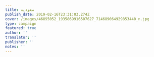 ```yaml
---
title: سعودية
publish_date: 2019-02-16T23:31:03.274Z
cover: /images/46895052_1935869916507627_714689064929853440_n.jpg
type: campaign
featured: true
author: ''
translator: ''
publisher: ''
notes: ''
---
```

